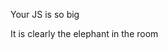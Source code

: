 <!-- .slide: data-state="dim" data-background="resources/hackathon.jpg" -->

Your JS is so big<!-- .element: class="fragment" -->

It is clearly the elephant in the room<!-- .element: class="fragment" -->
